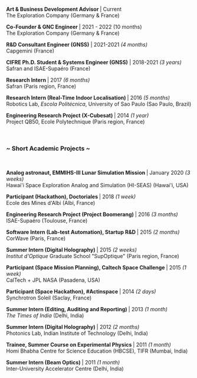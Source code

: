 <p>
  <b> Art & Business Development Advisor </b> | Current <i></i>
  <br> The Exploration Company (Germany & France)
</p>

<p>
  <b> Co-Founder & GNC Engineer </b> | 2021 - 2022 <i></i> (10 months)
  <br> The Exploration Company (Germany & France)
</p>

<p>
  <b> R&D Consultant Engineer (GNSS)</b> | 2021-2021 <i>(4 months)</i>
  <br> Capgemini (France)    
</p>

<p>
  <b>CIFRE Ph.D. Student & Systems Engineer (GNSS)</b> | 2018-2021 <i>(3 years)</i>
  <br> Safran and ISAE-Supaéro (France)    
</p>

<p>
  <b> Research Intern </b> | 2017 <i>(6 months)</i>
  <br> Safran (Paris region, France)    
</p>

<p>
  <b> Research Intern (Real-Time Indoor Localisation) </b> | 2016 <i>(5 months)</i>
  <br> Robotics Lab, <i>Escola Politécnica</i>, University of Sao Paulo (Sao Paulo, Brazil)    
</p>

<p>
  <b> Engineering Research Project (X-Cubesat) </b> | 2014 <i>(1 year)</i>
  <br> Project QB50, Ecole Polytechnique (Paris region, France)    
</p>

<br> <h3>~ Short Academic Projects ~</h3><br>
<p>
  <b> Analog astronaut, EMMIHS-III Lunar Simulation Mission </b> | January 2020 <i>(3 weeks)</i>
  <br> Hawai'i Space Exploration Analog and Simulation (HI-SEAS) (Hawai'i, USA)
</p>
<p>
  <b> Participant (Hackathon), Doctoriales </b> | 2018 <i>(1 week)</i>
  <br> Ecole des Mines d'Albi (Albi, France)    
</p>
<p>
  <b> Engineering Research Project (Project Boomerang) </b> | 2016 <i>(3 months)</i>
  <br> ISAE-Supaéro (Toulouse, France)    
</p>
<p>
  <b> Software Intern (Lab-test Automation), Startup R&D </b> | 2015 <i>(2 months)</i>
  <br> CorWave (Paris, France)    
</p>
<p>
  <b> Summer Intern (Digital Holography) </b> | 2015 <i>(2 weeks)</i>
  <br> <i>Institut d'Optique</i> Graduate School "SupOptique" (Paris region, France)    
</p>
<p>
  <b> Participant (Space Mission Planning), Caltech Space Challenge </b> | 2015 <i>(1 week)</i>
  <br> CalTech + JPL NASA (Pasadena, USA)    
</p>
<p>
  <b> Participant (Space Hackathon), #Actinspace </b> | 2014 <i>(2 days)</i>
  <br> Synchrotron Soleil (Saclay, France)    
</p>
<p>
  <b> Summer Intern (Editing, Auditing and Reporting) </b> | 2013 <i>(1 month)</i>
  <br> <i>The Times of India</i> (Delhi, India)    
</p>
<p>
  <b> Summer Intern (Digital Holography) </b> | 2012 <i>(2 months)</i>
  <br> Photonics Lab, Indian Institute of Technology (Delhi, India)
</p>
<p>
  <b> Trainee, Summer Course on Experimental Physics </b> | 2011 <i>(1 month)</i>
  <br> Homi Bhabha Centre for Science Education (HBCSE), TIFR  (Mumbai, India)    
</p>
<p>
  <b> Summer Intern (Beam Optics) </b> | 2011 <i>(1 month)</i>
  <br> Inter-University Accelerator Centre (Delhi, India)
</p>

